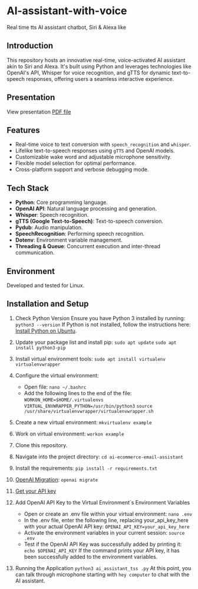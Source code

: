 # AI-assistant-with-voice

Real time tts AI assistant chatbot, Siri & Alexa like

## Introduction

This repository hosts an innovative real-time, voice-activated AI assistant akin to Siri and Alexa. It's built using Python and leverages technologies like OpenAI's API, Whisper for voice recognition, and gTTS for dynamic text-to-speech responses, offering users a seamless interactive experience.

## Presentation

View presentation [PDF file]()

## Features

- Real-time voice to text conversion with `speech_recognition` and `whisper`.
- Lifelike text-to-speech responses using `gTTS` and OpenAI models.
- Customizable wake word and adjustable microphone sensitivity.
- Flexible model selection for optimal performance.
- Cross-platform support and verbose debugging mode.

## Tech Stack

- **Python**: Core programming language.
- **OpenAI API**: Natural language processing and generation.
- **Whisper**: Speech recognition.
- **gTTS (Google Text-to-Speech)**: Text-to-speech conversion.
- **Pydub**: Audio manipulation.
- **SpeechRecognition**: Performing speech recognition.
- **Dotenv**: Environment variable management.
- **Threading & Queue**: Concurrent execution and inter-thread communication.

## Environment

Developed and tested for Linux.

## Installation and Setup

1. Check Python Version
   Ensure you have Python 3 installed by running:
   `python3 --version`
   If Python is not installed, follow the instructions here: [Install Python on Ubuntu](https://www.makeuseof.com/install-python-ubuntu/).

2. Update your package list and install pip:
   `sudo apt update`
   `sudo apt install python3-pip`

3. Install virtual environment tools:
   `sudo apt install virtualenv virtualenvwrapper`

4. Configure the virtual environment:

   - Open file:
     `nano ~/.bashrc`
   - Add the following lines to the end of the file:
     `WORKON_HOME=$HOME/.virtualenvs`
     `VIRTUAL_ENVWRAPPER_PYTHON=/usr/bin/python3`
     `source /usr/share/virtualenvwrapper/virtualenvwrapper.sh`

5. Create a new virtual environment:
   `mkvirtualenv example`

6. Work on virtual environment:
   `workon example`

7. Clone this repository.

8. Navigate into the project directory:
   `cd ai-ecommerce-email-assistant`

9. Install the requirements:
   `pip install -r requirements.txt`

10. [OpenAI Migration](https://github.com/openai/openai-python/discussions/742):
    `openai migrate`

11. [Get your API key](https://beta.openai.com/account/api-keys)

12. Add OpenAI API Key to the Virtual Environment`s Environment Variables

    - Open or create an .env file within your virtual environment:
      `nano .env`
    - In the .env file, enter the following line, replacing your_api_key_here with your actual OpenAI API key:
      `OPENAI_API_KEY=your_api_key_here`
    - Activate the environment variables in your current session:
      `source .env`
    - Test if the OpenAI API Key was successfully added by printing it:
      `echo $OPENAI_API_KEY`
      If the command prints your API key, it has been successfully added to the environment variables.

13. Running the Application
    `python3 ai_assistant_tss .py`
    At this point, you can talk through microphone starting with `hey computer` to chat with the AI assistant.
